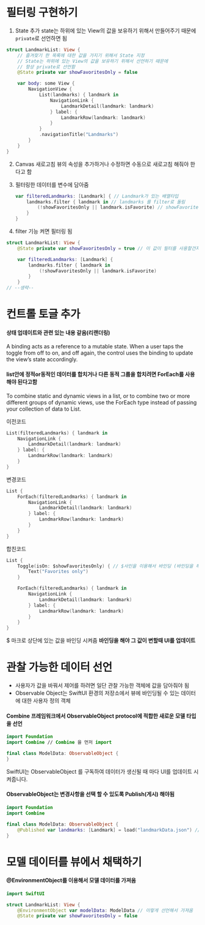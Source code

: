 # 필터링 구현하기

1. State 추가
	state는 하위에 있는 View의 값을 보유하기 위해서 만들어주기 때문에 `private`로 선언하면 됨

  ```swift
  struct LandmarkList: View {
      // 즐겨찾기 한 목록에 대한 값을 가지기 위해서 State 지정
      // State는 하위에 있는 View의 값을 보유하기 위해서 선언하기 때문에
      // 항상 private로 선언함
      @State private var showFavoritesOnly = false 

      var body: some View {
          NavigationView {
              List(landmarks) { landmark in
                  NavigationLink {
                      LandmarkDetail(landmark: landmark)
                  } label: {
                      LandmarkRow(landmark: landmark)
                  }
              }
              .navigationTitle("Landmarks")
          }
      }
  }
  ```
  
2. Canvas 새로고침
뷰의 속성을 추가하거나 수정하면 수동으로 새로고침 해줘야 한다고 함

3. 필터링한 데이터를 변수에 담아줌
	```swift
    var filteredLandmarks: [Landmark] { // Landmark가 있는 배열타입
        landmarks.filter { landmark in // landmarks 를 filter로 돌림
            (!showFavoritesOnly || landmark.isFavorite) // showFavoritesOnly 가 false면 모두 보여줌(필터 기능을 사용할때만 필터링하기 위한 값)
        }
    }
    ````
    
4. filter 기능 켜면 필터링 됨
  ```swift
  struct LandmarkList: View {
      @State private var showFavoritesOnly = true // 이 값이 필터를 사용할건지 말건지 선택하는 값

      var filteredLandmarks: [Landmark] {
          landmarks.filter { landmark in
              (!showFavoritesOnly || landmark.isFavorite)
          }
      }
  // --생략--
  ```
  
# 컨트롤 토글 추가

#### 상태 업데이트와 관련 있는 내용 같음(리랜더링)
A binding acts as a reference to a mutable state. When a user taps the toggle from off to on, and off again, the control uses the binding to update the view’s state accordingly.

#### list안에 정적or동적인 데이터를 합치거나 다른 동적 그룹을 합치려면 ForEach를 사용해야 된다고함
To combine static and dynamic views in a list, or to combine two or more different groups of dynamic views, use the ForEach type instead of passing your collection of data to List.

이전코드
```swift
List(filteredLandmarks) { landmark in
	NavigationLink {
    	LandmarkDetail(landmark: landmark)
    } label: {
    	LandmarkRow(landmark: landmark)
    }
}
```
변경코드
```swift
List {
	ForEach(filteredLandmarks) { landmark in
		NavigationLink {
			LandmarkDetail(landmark: landmark)
		} label: {
			LandmarkRow(landmark: landmark)
		}
	}
}
```
합친코드
```swift
List {
	Toggle(isOn: $showFavoritesOnly) { // $사인을 이용해서 바인딩 (바인딩을 해야 변할때 ui를 업데이트함)
		Text("Favorites only")
	}

	ForEach(filteredLandmarks) { landmark in
		NavigationLink {
			LandmarkDetail(landmark: landmark)
		} label: {
			LandmarkRow(landmark: landmark)
		}
	}
}
```
$ 마크로 상단에 있는 값을 바인딩 시켜줌
**바인딩을 해야 그 값이 변할때 UI를 업데이트**


# 관찰 가능한 데이터 선언
- 사용자가 값을 바꿔서 제어를 하려면 일단 관찰 가능한 객체에 값을 담아줘야 됨
- Observable Object는 SwiftUI 환경의 저장소에서 뷰에 바인딩될 수 있는 데이터에 대한 사용자 정의 객체

#### Combine 프레임워크에서 ObservableObject protocol에 적합한 새로운 모델 타입을 선언
```swift
import Foundation
import Combine // Combine 을 먼저 import 

final class ModelData: ObservableObject {
}
```
SwiftUI는 ObservableObject 를 구독하여 데이터가 생신될 때 마다 UI를 업데이트 시켜줍니다.

#### ObservableObject는 변경사항을 선택 할 수 있도록 Publish(게시) 해야됨
```swift
import Foundation
import Combine

final class ModelData: ObservableObject {
	@Published var landmarks: [Landmark] = load("landmarkData.json") // @Published 를 붙여줘서 게시함
}
```

# 모델 데이터를 뷰에서 채택하기

#### @EnvironmentObject를 이용해서 모델 데이터를 가져옴
```swift
import SwiftUI

struct LandmarkList: View {
	@EnvironmentObject var modelData: ModelData // 이렇게 선언해서 가져옴
    @State private var showFavoritesOnly = false
```

